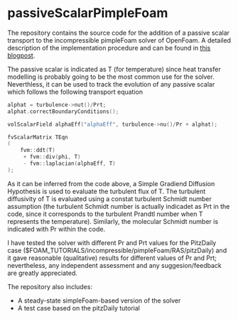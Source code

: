 # passiveScalarPimpleFoam

The repository contains the source code for the addition of a passive scalar transport to the incompressible pimpleFoam solver of OpenFoam. A detailed description of the implementation procedure and can be found in [this blogpost](https://www.centds.com/2019/08/16/adding-a-passive-scalar-transport-equation-to-pimplefoam/).

The passive scalar is indicated as T (for temperature) since heat transfer modelling is probably going to be the most common use for the solver. Neverthless, it can be used to track the evolution of any passive scalar which follows the following transport equation

```cpp
alphat = turbulence->nut()/Prt;
alphat.correctBoundaryConditions();

volScalarField alphaEff("alphaEff", turbulence->nu()/Pr + alphat);

fvScalarMatrix TEqn
(
    fvm::ddt(T)
     + fvm::div(phi, T)
     - fvm::laplacian(alphaEff, T)
);
```
As it can be inferred from the code above, a Simple Gradiend Diffusion Hypothesis is used to evaluate the turbulent flux of T. The turbulent diffusivity of T is evaluated using a constat turbulent Schmidt number assumption (the turbulent Schmidt number is actually indicadet as Prt in the code, since it corresponds to the turbulent Prandtl number when T represents the temperature). Similarly, the molecular Schmidt number is indicated with Pr within the code.

I have tested the solver with different Pr and Prt values for the PitzDaily case ($FOAM_TUTORIALS/incompressible/pimpleFoam/RAS/pitzDaily) and it gave reasonable (qualitative) results for different values of Pr and Prt; nevertheless, any independent assessment and any suggesion/feedback are greatly appreciated.

The repository also includes:
* A steady-state simpleFoam-based version of the solver 
* A test case based on the pitzDaily tutorial

